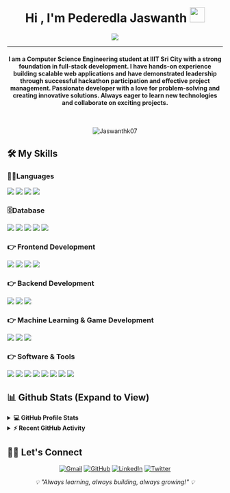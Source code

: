 <h1 align="center">Hi , I'm Pederedla Jaswanth <img src="https://media.giphy.com/media/hvRJCLFzcasrR4ia7z/giphy.gif" width="35"></h1>
<p align="center">
 <a href="https://github.com/DenverCoder1/readme-typing-svg"><img src="https://readme-typing-svg.herokuapp.com?lines=Full-Stack+Web+Developer;Computer+Science+Student;Always+learning+new+things;&center=true&width=500&height=50&font=georgia&color=F7F7F7"></a>
</p>
<hr/>
<h4 align="center">I am a Computer Science Engineering student at IIIT Sri City with a strong foundation in full-stack development. I have hands-on experience building scalable web applications and have demonstrated leadership through successful hackathon participation and effective project management. Passionate developer with a love for problem-solving and creating innovative solutions. Always eager to learn new technologies and collaborate on exciting projects.</h4>
<br>
<p align="center"> <img src="https://komarev.com/ghpvc/?username=Jaswanthk07&label=Jaswanth's%20Profile%20Views%20&color=dc143c&style=plastic" alt="Jaswanthk07"/> </p>

## 🛠️ My Skills
### 👨‍💻Languages
[![](https://img.shields.io/badge/C%20-%232370ED.svg?logo=c&logoColor=white)]()
[![](https://img.shields.io/badge/Java-%23007396.svg?logo=java&logoColor=white)]()
[![](https://img.shields.io/badge/JavaScript%20-%23F7DF1E.svg?logo=javascript&logoColor=black)]()
[![](https://img.shields.io/badge/Python%20-%2314354C.svg?logo=python&logoColor=white)]()

### 🗄️Database
[![](https://img.shields.io/badge/MongoDB-%234ea94b.svg?logo=mongodb&logoColor=white)]()
[![](https://img.shields.io/badge/MySQL-00000F.svg?logo=mysql&logoColor=white)]()
[![](https://img.shields.io/badge/GitHub%20Pages-%23327FC7.svg?logo=github&logoColor=white)]()
[![](https://img.shields.io/badge/Netlify-%23000000.svg?logo=netlify&logoColor=#00C7B7)]()
[![](https://img.shields.io/badge/Vercel-%23000000.svg?logo=vercel&logoColor=white)]()

### 👉 Frontend Development
[![](https://img.shields.io/badge/HTML5%20-%23E34F26.svg?logo=html5&logoColor=white)]()
[![](https://img.shields.io/badge/CSS%20-%231572B6.svg?logo=css3&logoColor=white)]()
[![](https://img.shields.io/badge/React%20-%2320232a.svg?logo=react&logoColor=%2361DAFB)]()
[![](https://img.shields.io/badge/Tailwind%20CSS-%2338B2AC.svg?logo=tailwind-css&logoColor=white)]()

### 👉 Backend Development
[![](https://img.shields.io/badge/Node.js%20-%2343853D.svg?logo=node.js&logoColor=white)]()
[![](https://img.shields.io/badge/Express.js%20-%23404d59.svg?logo=express&logoColor=white)]()
[![](https://img.shields.io/badge/GraphQL-E10098?logo=graphql&logoColor=white)]()

### 👉 Machine Learning & Game Development
[![](https://img.shields.io/badge/TensorFlow-%23FF6F00.svg?logo=TensorFlow&logoColor=white)]()
[![](https://img.shields.io/badge/Streamlit-%23FF4B4B.svg?logo=streamlit&logoColor=white)]()
[![](https://img.shields.io/badge/Pygame-%23000000.svg?logo=python&logoColor=white)]()

### 👉 Software & Tools
[![](https://img.shields.io/badge/Git%20-%23F05033.svg?logo=git&logoColor=white)]()
[![](https://img.shields.io/badge/GitHub-%23121011.svg?logo=github&logoColor=white)]()
[![](https://img.shields.io/badge/Docker-%230db7ed.svg?logo=docker&logoColor=white)]()
[![](https://img.shields.io/badge/Postman-FF6C37?logo=postman&logoColor=white)]()
[![](https://img.shields.io/badge/Visual%20Studio%20Code-0078d7.svg?logo=visual-studio-code&logoColor=white)]()
[![](https://img.shields.io/badge/Swagger-%23Clojure.svg?logo=swagger&logoColor=white)]()
[![](https://img.shields.io/badge/Webpack-%238DD6F9.svg?logo=webpack&logoColor=black)]()
[![](https://img.shields.io/badge/npm-%23000000.svg?logo=npm&logoColor=white)]()

## 📊 Github Stats (Expand to View)

<details> 
  <summary><b>💻 GitHub Profile Stats</b></summary>
  <br/>
  <p align="center">
    <a href="https://github.com/jaswanthk07"><img align="center" src="https://github-readme-stats.vercel.app/api?username=jaswanthk07&show_icons=true&locale=en&theme=algolia" alt="jaswanthk07" height="192px"/></a>
	</p>
	<p  align="center">
	  <img src="https://github-readme-stats.vercel.app/api/top-langs?username=jaswanthk07&show_icons=true&locale=en&layout=compact&theme=algolia" alt="jaswanthk07" height="192px"/>
	</p>
  <br/>
  <b>Note:</b> Top languages is only a metric of the languages my public code consists of and doesn't reflect experience or skill level.
  </p>
</details>

<details>
  <summary><b>⚡ Recent GitHub Activity</b></summary>
  <br/>
	<a href="https://github.com/jaswanthk07"><img alt="Jaswanth's Activity Graph" src="https://github-readme-activity-graph.vercel.app/graph?username=jaswanthk07&custom_title=Jaswanth%20Pederedla's%20Contribution%20Graph&theme=react-dark" /></a>
  <br/>
</details>

## 🙋‍♂️ Let's Connect

<p align="center">
  <a href="mailto:jaswanth.p22@iiits.in"><img src="https://img.icons8.com/bubbles/50/000000/gmail.png" alt="Gmail"/></a>
	<a href="https://github.com/jaswanthk07"><img src="https://img.icons8.com/bubbles/50/000000/github.png" alt="GitHub"/></a>
	<a href="https://www.linkedin.com/in/jaswanth-pederedla/"><img src="https://img.icons8.com/bubbles/50/000000/linkedin.png" alt="LinkedIn"/></a>
	<a href="https://x.com/Jaswanth3007k"><img src="https://img.icons8.com/bubbles/50/000000/x.png" alt="Twitter"/></a>
</p>

<p align="center">
  <i>💡 "Always learning, always building, always growing!" 💡</i>
</p>

